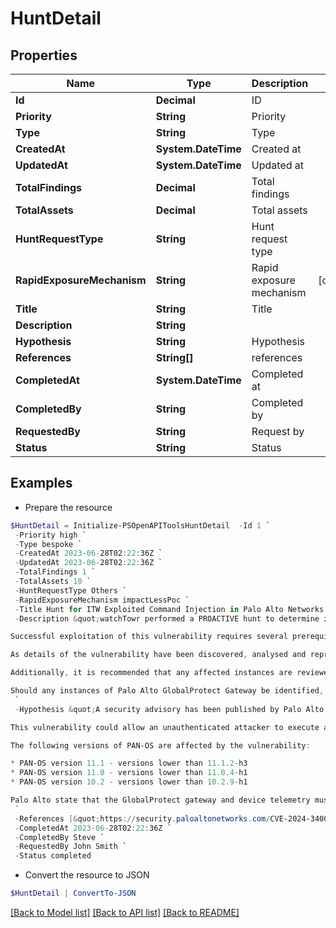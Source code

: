 # HuntDetail
## Properties

Name | Type | Description | Notes
------------ | ------------- | ------------- | -------------
**Id** | **Decimal** | ID | 
**Priority** | **String** | Priority | 
**Type** | **String** | Type | 
**CreatedAt** | **System.DateTime** | Created at | 
**UpdatedAt** | **System.DateTime** | Updated at | 
**TotalFindings** | **Decimal** | Total findings | 
**TotalAssets** | **Decimal** | Total assets | 
**HuntRequestType** | **String** | Hunt request type | 
**RapidExposureMechanism** | **String** | Rapid exposure mechanism | [optional] 
**Title** | **String** | Title | 
**Description** | **String** |  | 
**Hypothesis** | **String** | Hypothesis | 
**References** | **String[]** | references | 
**CompletedAt** | **System.DateTime** | Completed at | 
**CompletedBy** | **String** | Completed by | 
**RequestedBy** | **String** | Request by | 
**Status** | **String** | Status | 

## Examples

- Prepare the resource
```powershell
$HuntDetail = Initialize-PSOpenAPIToolsHuntDetail  -Id 1 `
 -Priority high `
 -Type bespoke `
 -CreatedAt 2023-06-28T02:22:36Z `
 -UpdatedAt 2023-06-28T02:22:36Z `
 -TotalFindings 1 `
 -TotalAssets 10 `
 -HuntRequestType Others `
 -RapidExposureMechanism impactLessPoc `
 -Title Hunt for ITW Exploited Command Injection in Palo Alto Networks GlobalProtect Gateway (CVE-2024-3400) `
 -Description &quot;watchTowr performed a PROACTIVE hunt to determine if there are any instances of Palo Alto GlobalProtect Gateway exposed externally.

Successful exploitation of this vulnerability requires several prerequisites, including device telemetry being enabled on the affected instance. 

As details of the vulnerability have been discovered, analysed and reproduced by watchTowr, impact-less proof-of-concept payload(s) will be used to determine if it is possible to abuse the vulnerabilities.

Additionally, it is recommended that any affected instances are reviewed for anomalous activity and behaviour that could indicate the prior exploitation of this vulnerability.

Should any instances of Palo Alto GlobalProtect Gateway be identified, they will be attached to this hunt.&quot;
 `
 -Hypothesis &quot;A security advisory has been published by Palo Alto regarding a critical security vulnerability affecting Palo Alto Networks GlobalProtect Gateway. This vulnerability is tracked as CVE-2024-3400.

This vulnerability could allow an unauthenticated attacker to execute arbitrary code with root privileges on the firewall. Palo Alto have stated exploitation of this vulnerability has been observed in the wild.

The following versions of PAN-OS are affected by the vulnerability:

* PAN-OS version 11.1 - versions lower than 11.1.2-h3
* PAN-OS version 11.0 - versions lower than 11.0.4-h1
* PAN-OS version 10.2 - versions lower than 10.2.9-h1

Palo Alto state that the GlobalProtect gateway and device telemetry must be enabled for an appliance to be vulnerable.&quot;
 `
 -References [&quot;https://security.paloaltonetworks.com/CVE-2024-3400&quot;] `
 -CompletedAt 2023-06-28T02:22:36Z `
 -CompletedBy Steve `
 -RequestedBy John Smith `
 -Status completed
```

- Convert the resource to JSON
```powershell
$HuntDetail | ConvertTo-JSON
```

[[Back to Model list]](../README.md#documentation-for-models) [[Back to API list]](../README.md#documentation-for-api-endpoints) [[Back to README]](../README.md)

